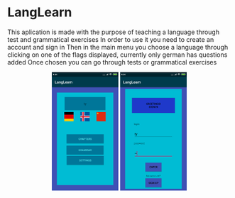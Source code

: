 # LangLearn
This aplication is made with the purpose of teaching a language through test and grammatical exercises
In order to use it you need to create an account and sign in
Then in the main menu you choose a language through clicking on one of the flags displayed, currently only german has questions added
Once chosen you can go through tests or grammatical exercises

<p align="center">
  <img src="Screenshot_2019-06-11-09-04-42-130_com.example.langlearn[1].png" width="150" title="screen">
  <img src="Screenshot_2019-06-11-09-04-54-449_com.example.langlearn[1].png" width="150" alt="screen2 text">
</p>
